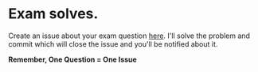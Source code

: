 # Exam solves.

Create an issue about your exam question [here](../../issues/new). I'll solve the problem and commit which will close the issue and you'll be notified about it.

__Remember, One Question = One Issue__

